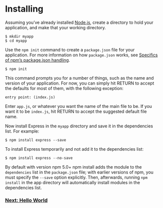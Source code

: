 Installing
==========

Assuming you’ve already installed [Node.js](https://nodejs.org/), create a directory to hold your application, and make that your working directory.

    $ mkdir myapp
    $ cd myapp
    

Use the `npm init` command to create a `package.json` file for your application. For more information on how `package.json` works, see [Specifics of npm’s package.json handling](https://docs.npmjs.com/files/package.json).

    $ npm init
    

This command prompts you for a number of things, such as the name and version of your application. For now, you can simply hit RETURN to accept the defaults for most of them, with the following exception:

    entry point: (index.js)
    

Enter `app.js`, or whatever you want the name of the main file to be. If you want it to be `index.js`, hit RETURN to accept the suggested default file name.

Now install Express in the `myapp` directory and save it in the dependencies list. For example:

    $ npm install express --save
    

To install Express temporarily and not add it to the dependencies list:

    $ npm install express --no-save
    

By default with version npm 5.0+ npm install adds the module to the `dependencies` list in the `package.json` file; with earlier versions of npm, you must specify the `--save` option explicitly. Then, afterwards, running `npm install` in the app directory will automatically install modules in the dependencies list.

### [Next: Hello World](/en/starter/hello-world.html)